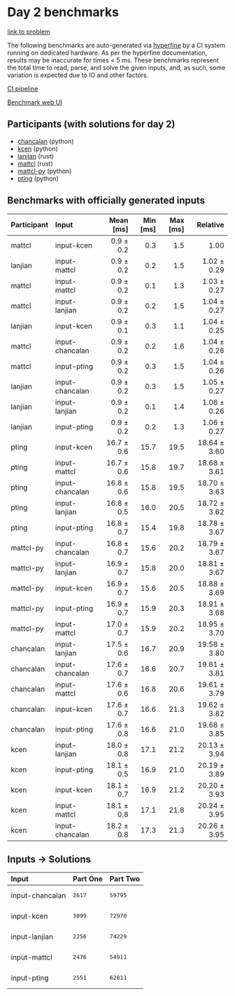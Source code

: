 # Day 2 benchmarks

[link to problem](https://adventofcode.com/2023/day/2)

The following benchmarks are auto-generated via
[hyperfine](https://github.com/sharkdp/hyperfine) by a CI system running on
dedicated hardware. As per the hyperfine documentation, results may be
inaccurate for times < 5 ms. These benchmarks represent the total time to read,
parse, and solve the given inputs, and, as such, some variation is expected due
to IO and other factors.

[CI pipeline](http://ci.papercode.net:8080/teams/main/pipelines/aoc2023)

[Benchmark web UI](https://aoc.ancalagon.black)


## Participants (with solutions for day 2)

- [chancalan](https://github.com/chancalan/aoc2023) (python)
- [kcen](https://github.com/kcen/aoc2023) (python)
- [lanjian](https://github.com/lanjian/aoc-2023) (rust)
- [mattcl](https://github.com/mattcl/aoc2023) (rust)
- [mattcl-py](https://github.com/mattcl/aoc2023-py) (python)
- [pting](https://github.com/pting/aoc2023) (python)


## Benchmarks with officially generated inputs

| Participant | Input | Mean [ms] | Min [ms] | Max [ms] | Relative |
|:---|:---|---:|---:|---:|---:|
| mattcl | input-kcen | 0.9 ± 0.2 | 0.3 | 1.5 | 1.00 |
| lanjian | input-mattcl | 0.9 ± 0.2 | 0.2 | 1.5 | 1.02 ± 0.29 |
| mattcl | input-mattcl | 0.9 ± 0.2 | 0.1 | 1.3 | 1.03 ± 0.27 |
| mattcl | input-lanjian | 0.9 ± 0.2 | 0.2 | 1.5 | 1.04 ± 0.27 |
| lanjian | input-kcen | 0.9 ± 0.1 | 0.3 | 1.1 | 1.04 ± 0.25 |
| mattcl | input-chancalan | 0.9 ± 0.2 | 0.2 | 1.6 | 1.04 ± 0.26 |
| mattcl | input-pting | 0.9 ± 0.2 | 0.3 | 1.5 | 1.04 ± 0.26 |
| lanjian | input-chancalan | 0.9 ± 0.2 | 0.3 | 1.5 | 1.05 ± 0.27 |
| lanjian | input-lanjian | 0.9 ± 0.2 | 0.1 | 1.4 | 1.06 ± 0.26 |
| lanjian | input-pting | 0.9 ± 0.2 | 0.2 | 1.3 | 1.06 ± 0.27 |
| pting | input-kcen | 16.7 ± 0.6 | 15.7 | 19.5 | 18.64 ± 3.60 |
| pting | input-mattcl | 16.7 ± 0.6 | 15.8 | 19.7 | 18.68 ± 3.61 |
| pting | input-chancalan | 16.8 ± 0.6 | 15.8 | 19.5 | 18.70 ± 3.63 |
| pting | input-lanjian | 16.8 ± 0.5 | 16.0 | 20.5 | 18.72 ± 3.62 |
| pting | input-pting | 16.8 ± 0.7 | 15.4 | 19.8 | 18.78 ± 3.67 |
| mattcl-py | input-chancalan | 16.8 ± 0.7 | 15.6 | 20.2 | 18.79 ± 3.67 |
| mattcl-py | input-lanjian | 16.9 ± 0.7 | 15.8 | 20.0 | 18.81 ± 3.67 |
| mattcl-py | input-kcen | 16.9 ± 0.7 | 15.6 | 20.5 | 18.88 ± 3.69 |
| mattcl-py | input-pting | 16.9 ± 0.7 | 15.9 | 20.3 | 18.91 ± 3.68 |
| mattcl-py | input-mattcl | 17.0 ± 0.7 | 15.9 | 20.2 | 18.95 ± 3.70 |
| chancalan | input-lanjian | 17.5 ± 0.6 | 16.7 | 20.9 | 19.58 ± 3.80 |
| chancalan | input-chancalan | 17.6 ± 0.7 | 16.6 | 20.7 | 19.61 ± 3.81 |
| chancalan | input-mattcl | 17.6 ± 0.6 | 16.8 | 20.6 | 19.61 ± 3.79 |
| chancalan | input-kcen | 17.6 ± 0.7 | 16.6 | 21.3 | 19.62 ± 3.82 |
| chancalan | input-pting | 17.6 ± 0.8 | 16.6 | 21.0 | 19.68 ± 3.85 |
| kcen | input-lanjian | 18.0 ± 0.8 | 17.1 | 21.2 | 20.13 ± 3.94 |
| kcen | input-pting | 18.1 ± 0.5 | 16.9 | 21.0 | 20.19 ± 3.89 |
| kcen | input-kcen | 18.1 ± 0.7 | 16.9 | 21.2 | 20.20 ± 3.93 |
| kcen | input-mattcl | 18.1 ± 0.8 | 17.1 | 21.8 | 20.24 ± 3.95 |
| kcen | input-chancalan | 18.2 ± 0.8 | 17.3 | 21.3 | 20.26 ± 3.95 |


## Inputs -> Solutions

| Input | Part One | Part Two |
|:---|:---|:---|
|input-chancalan|<pre>2617</pre>|<pre>59795</pre>|
|input-kcen|<pre>3099</pre>|<pre>72970</pre>|
|input-lanjian|<pre>2256</pre>|<pre>74229</pre>|
|input-mattcl|<pre>2476</pre>|<pre>54911</pre>|
|input-pting|<pre>2551</pre>|<pre>62811</pre>|